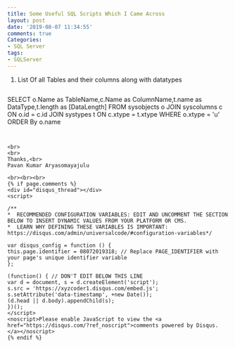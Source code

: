```yaml
---
title: Some Useful SQL Scripts Which I Came Across
layout: post
date: '2019-08-07 11:34:55'
comments: true
Categories:
- SQL Server
tags:
- SQLServer
---
```


1. List Of all Tables and their columns along with datatypes

	```
SELECT	o.Name as TableName,c.Name as ColumnName,t.name as DataType,t.length as [DataLength]
	FROM sysobjects o JOIN syscolumns c ON o.id = c.id JOIN systypes t
	ON c.xtype = t.xtype
	WHERE o.xtype = 'u'
	ORDER By o.name
```


<br>
<br>
Thanks,<br>
Pavan Kumar Aryasomayajulu

<br><br><br>
{% if page.comments %}
<div id="disqus_thread"></div>
<script>

/**
*  RECOMMENDED CONFIGURATION VARIABLES: EDIT AND UNCOMMENT THE SECTION BELOW TO INSERT DYNAMIC VALUES FROM YOUR PLATFORM OR CMS.
*  LEARN WHY DEFINING THESE VARIABLES IS IMPORTANT: https://disqus.com/admin/universalcode/#configuration-variables*/

var disqus_config = function () {
this.page.identifier = 08072019318; // Replace PAGE_IDENTIFIER with your page's unique identifier variable
};

(function() { // DON'T EDIT BELOW THIS LINE
var d = document, s = d.createElement('script');
s.src = 'https://xyzcoder1.disqus.com/embed.js';
s.setAttribute('data-timestamp', +new Date());
(d.head || d.body).appendChild(s);
})();
</script>
<noscript>Please enable JavaScript to view the <a href="https://disqus.com/?ref_noscript">comments powered by Disqus.</a></noscript>
{% endif %}